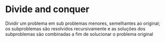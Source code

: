 # Divide and conquer

Dividir um problema em sub problemas menores, semelhantes ao original; os subproblemas são resolvidos recursivamente e as soluções dos subproblemas são combinadas a fim de solucionar o problema original
